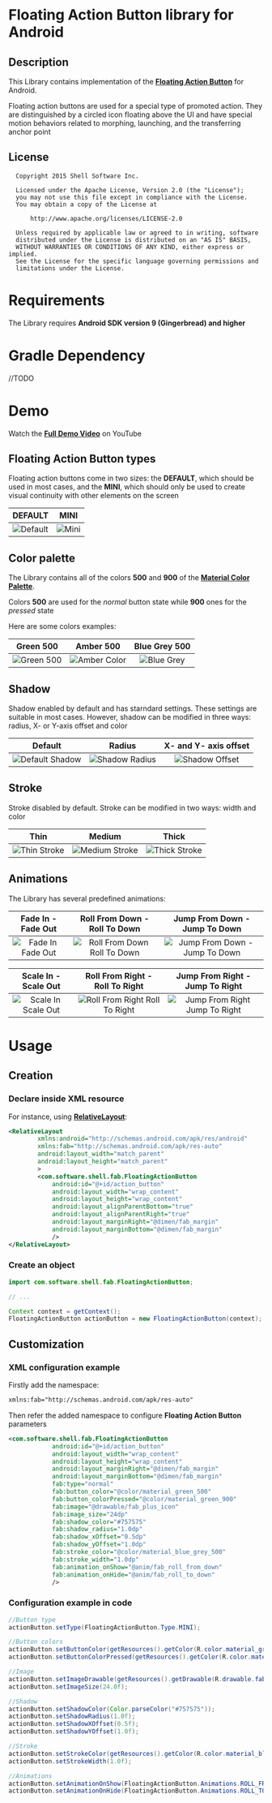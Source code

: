 # Floating Action Button library for Android

## Description

This Library contains implementation of the [**Floating Action Button**](http://www.google.com/design/spec/components/buttons.html#buttons-floating-action-button) for Android.

Floating action buttons are used for a special type of promoted action. They are distinguished by a circled icon floating above the UI and have special motion behaviors related to morphing, launching, and the transferring anchor point

## License

```
  Copyright 2015 Shell Software Inc.
  
  Licensed under the Apache License, Version 2.0 (the "License");
  you may not use this file except in compliance with the License.
  You may obtain a copy of the License at
  
      http://www.apache.org/licenses/LICENSE-2.0
  
  Unless required by applicable law or agreed to in writing, software
  distributed under the License is distributed on an "AS IS" BASIS,
  WITHOUT WARRANTIES OR CONDITIONS OF ANY KIND, either express or implied.
  See the License for the specific language governing permissions and
  limitations under the License.
```

# Requirements

The Library requires **Android SDK version 9 (Gingerbread) and higher**

# Gradle Dependency

//TODO

# Demo

Watch the [**Full Demo Video**](https://www.youtube.com/watch?v=skSApXvi4xM) on YouTube

## Floating Action Button types

Floating action buttons come in two sizes: the **DEFAULT**, which should be used in most cases, and the **MINI**, which should only be used to create visual continuity with other elements on the screen

DEFAULT | MINI
:-:|:-:
![Default](https://github.com/shell-software/fab/blob/master/demo/button_type_default.png) | ![Mini](https://github.com/shell-software/fab/blob/master/demo/button_type_mini.png)

## Color palette

The Library contains all of the colors **500** and **900** of the [**Material Color Palette**](http://www.google.com/design/spec/style/color.html#color-color-palette).

Colors **500** are used for the *normal* button state while **900** ones for the *pressed* state

Here are some colors examples:

Green 500 | Amber 500 | Blue Grey 500
:-:|:-:|:-:
![Green 500](https://github.com/shell-software/fab/blob/master/demo/color_green.png) | ![Amber Color](https://github.com/shell-software/fab/blob/master/demo/color_amber.png) | ![Blue Grey](https://github.com/shell-software/fab/blob/master/demo/color_blue_grey.png)

## Shadow

Shadow enabled by default and has starndard settings. These settings are suitable in most cases. However, shadow can be modified in three ways: radius, X- or Y-axis offset and color

Default | Radius | X- and Y- axis offset
:-:|:-:|:-:
![Default Shadow](https://github.com/shell-software/fab/blob/master/demo/default_shadow.png) | ![Shadow Radius](https://github.com/shell-software/fab/blob/master/demo/shadow_radius.png) | ![Shadow Offset](https://github.com/shell-software/fab/blob/master/demo/shadow_axis_offset.png)

## Stroke

Stroke disabled by default.
Stroke can be modified in two ways: width and color

Thin | Medium | Thick
:-:|:-:|:-:
![Thin Stroke](https://github.com/shell-software/fab/blob/master/demo/stroke_thin.png) | ![Medium Stroke](https://github.com/shell-software/fab/blob/master/demo/stroke_medium.png) | ![Thick Stroke](https://github.com/shell-software/fab/blob/master/demo/stroke_thick.png)


## Animations

The Library has several predefined animations:

Fade In - Fade Out | Roll From Down - Roll To Down | Jump From Down - Jump To Down
:-----------------:|:-----------------------------:|:----------------------------:
![Fade In Fade Out](https://github.com/shell-software/fab/blob/master/demo/animation_fade_in_fade_out.gif) | ![Roll From Down Roll To Down](https://github.com/shell-software/fab/blob/master/demo/animation_roll_from_down_roll_to_down.gif) | ![Jump From Down - Jump To Down](https://github.com/shell-software/fab/blob/master/demo/animation_jump_from_down_jump_to_down.gif)

Scale In - Scale Out | Roll From Right - Roll To Right | Jump From Right - Jump To Right
:-------------------:|:-------------------------------:|:------------------------------:
![Scale In Scale Out](https://github.com/shell-software/fab/blob/master/demo/animation_scale_in_scale_out.gif) | ![Roll From Right Roll To Right](https://github.com/shell-software/fab/blob/master/demo/animation_roll_from_right_roll_to_right.gif) | ![Jump From Right Jump To Right](https://github.com/shell-software/fab/blob/master/demo/animation_jump_from_right_jump_to_right.gif)

# Usage

## Creation

### Declare inside XML resource

For instance, using [**RelativeLayout**](http://developer.android.com/reference/android/widget/RelativeLayout.html):

```xml
<RelativeLayout 
        xmlns:android="http://schemas.android.com/apk/res/android"
        xmlns:fab="http://schemas.android.com/apk/res-auto"
        android:layout_width="match_parent"
        android:layout_height="match_parent"
        >
        <com.software.shell.fab.FloatingActionButton 
            android:id="@+id/action_button"
            android:layout_width="wrap_content"
            android:layout_height="wrap_content"
            android:layout_alignParentBottom="true" 
            android:layout_alignParentRight="true"
            android:layout_marginRight="@dimen/fab_margin"
            android:layout_marginBottom="@dimen/fab_margin"
            />
</RelativeLayout>
```

### Create an object

```java
import com.software.shell.fab.FloatingActionButton;

// ...

Context context = getContext();
FloatingActionButton actionButton = new FloatingActionButton(context);
```

## Customization

### XML configuration example

Firstly add the namespace:
```xml
xmlns:fab="http://schemas.android.com/apk/res-auto"
```

Then refer the added namespace to configure **Floating Action Button** parameters
```xml
<com.software.shell.fab.FloatingActionButton 
            android:id="@+id/action_button"
            android:layout_width="wrap_content"
            android:layout_height="wrap_content"
            android:layout_marginRight="@dimen/fab_margin"
            android:layout_marginBottom="@dimen/fab_margin"
            fab:type="normal"
            fab:button_color="@color/material_green_500"
            fab:button_colorPressed="@color/material_green_900"
            fab:image="@drawable/fab_plus_icon"
            fab:image_size="24dp"
            fab:shadow_color="#757575"
            fab:shadow_radius="1.0dp"
            fab:shadow_xOffset="0.5dp"
            fab:shadow_yOffset="1.0dp"
            fab:stroke_color="@color/material_blue_grey_500"
            fab:stroke_width="1.0dp"
            fab:animation_onShow="@anim/fab_roll_from_down"
            fab:animation_onHide="@anim/fab_roll_to_down"
            />
```

### Configuration example in code

```java
//Button type
actionButton.setType(FloatingActionButton.Type.MINI);

//Button colors
actionButton.setButtonColor(getResources().getColor(R.color.material_green_500));
actionButton.setButtonColorPressed(getResources().getColor(R.color.material_green_900));

//Image
actionButton.setImageDrawable(getResources().getDrawable(R.drawable.fab_plus_icon));
actionButton.setImageSize(24.0f);

//Shadow
actionButton.setShadowColor(Color.parseColor("#757575"));
actionButton.setShadowRadius(1.0f);
actionButton.setShadowXOffset(0.5f);
actionButton.setShadowYOffset(1.0f);

//Stroke
actionButton.setStrokeColor(getResources().getColor(R.color.material_blue_grey_500));
actionButton.setStrokeWidth(1.0f);

//Animations
actionButton.setAnimationOnShow(FloatingActionButton.Animations.ROLL_FROM_DOWN);
actionButton.setAnimationOnHide(FloatingActionButton.Animations.ROLL_TO_DOWN);
```
